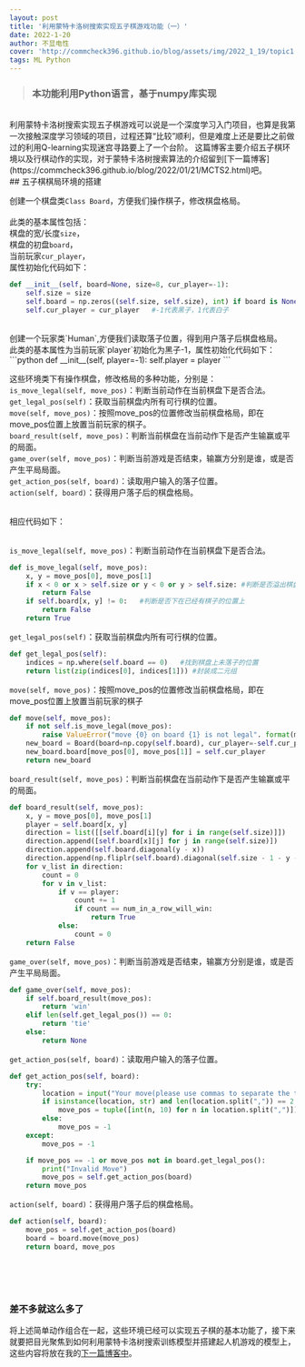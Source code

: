 ```yaml
---
layout: post
title: '利用蒙特卡洛树搜索实现五子棋游戏功能（一）'
date: 2022-1-20
author: 不显电性
cover: 'http://commcheck396.github.io/blog/assets/img/2022_1_19/topic1.jpg'
tags: ML Python
---
```



> ### 本功能利用Python语言，基于numpy库实现

<br/>
利用蒙特卡洛树搜索实现五子棋游戏可以说是一个深度学习入门项目，也算是我第一次接触深度学习领域的项目，过程还算“比较”顺利，但是难度上还是要比之前做过的利用Q-learning实现迷宫寻路要上了一个台阶。  
这篇博客主要介绍五子棋环境以及行棋动作的实现，对于蒙特卡洛树搜索算法的介绍留到[下一篇博客](https://commcheck396.github.io/blog/2022/01/21/MCTS2.html)吧。

<br/>
## 五子棋棋局环境的搭建  

创建一个棋盘类`Class Board`，方便我们操作棋子，修改棋盘格局。<br/>  
此类的基本属性包括：<br/>
棋盘的宽/长度`size`，<br/>
棋盘的初盘`board`，<br/>
当前玩家`cur_player`，<br/>
属性初始化代码如下：<br/>
```python
def __init__(self, board=None, size=8, cur_player=-1):
    self.size = size
    self.board = np.zeros((self.size, self.size), int) if board is None else board     # 棋盘初始状态，若未传入初盘则当作空棋盘处理
    self.cur_player = cur_player   #-1代表黑子，1代表白子
```
<br/>
创建一个玩家类`Human`,方便我们读取落子位置，得到用户落子后棋盘格局。<br/>
此类的基本属性为当前玩家`player`初始化为黑子-1，属性初始化代码如下：  <br/>
```python
def __init__(self, player=-1):
        self.player = player
```


这些环境类下有操作棋盘，修改格局的多种功能，分别是：  <br/>
`is_move_legal(self, move_pos)`：判断当前动作在当前棋盘下是否合法。<br/>
`get_legal_pos(self)`：获取当前棋盘内所有可行棋的位置。<br/>
`move(self, move_pos)`：按照move_pos的位置修改当前棋盘格局，即在move_pos位置上放置当前玩家的棋子。<br/>
`board_result(self, move_pos)`：判断当前棋盘在当前动作下是否产生输赢或平的局面。<br/>
`game_over(self, move_pos)`：判断当前游戏是否结束，输赢方分别是谁，或是否产生平局局面。<br/>
`get_action_pos(self, board)`：读取用户输入的落子位置。<br/>
`action(self, board)`：获得用户落子后的棋盘格局。<br/>

<br/>
相应代码如下：<br/><br/>

`is_move_legal(self, move_pos)`：判断当前动作在当前棋盘下是否合法。

```python
def is_move_legal(self, move_pos):
    x, y = move_pos[0], move_pos[1]
    if x < 0 or x > self.size or y < 0 or y > self.size: #判断是否溢出棋盘边界
        return False
    if self.board[x, y] != 0:   #判断是否下在已经有棋子的位置上
        return False
    return True
```
`get_legal_pos(self)`：获取当前棋盘内所有可行棋的位置。

```python
def get_legal_pos(self):
    indices = np.where(self.board == 0)   #找到棋盘上未落子的位置
    return list(zip(indices[0], indices[1])) #封装成二元组
```
`move(self, move_pos)`：按照move_pos的位置修改当前棋盘格局，即在move_pos位置上放置当前玩家的棋子

```python
def move(self, move_pos):
    if not self.is_move_legal(move_pos): 
        raise ValueError("move {0} on board {1} is not legal". format(move_pos, self.board))
    new_board = Board(board=np.copy(self.board), cur_player=-self.cur_player)
    new_board.board[move_pos[0], move_pos[1]] = self.cur_player
    return new_board 
```
`board_result(self, move_pos)`：判断当前棋盘在当前动作下是否产生输赢或平的局面。

```python
def board_result(self, move_pos):
    x, y = move_pos[0], move_pos[1]
    player = self.board[x, y]
    direction = list([[self.board[i][y] for i in range(self.size)]])
    direction.append([self.board[x][j] for j in range(self.size)])
    direction.append(self.board.diagonal(y - x))
    direction.append(np.fliplr(self.board).diagonal(self.size - 1 - y - x))
    for v_list in direction:
        count = 0
        for v in v_list:
            if v == player:
                count += 1
                if count == num_in_a_row_will_win:
                    return True
            else:
                count = 0
    return False
```
`game_over(self, move_pos)`：判断当前游戏是否结束，输赢方分别是谁，或是否产生平局局面。

```python
def game_over(self, move_pos):
    if self.board_result(move_pos):
        return 'win'
    elif len(self.get_legal_pos()) == 0:
        return 'tie'
    else:
        return None

```
`get_action_pos(self, board)`：读取用户输入的落子位置。
```python
def get_action_pos(self, board):
    try:
        location = input("Your move(please use commas to separate the two index): ")
        if isinstance(location, str) and len(location.split(",")) == 2:  
            move_pos = tuple([int(n, 10) for n in location.split(",")])     # 提取出用户输入的位置信息并封装
        else:
            move_pos = -1
    except:
        move_pos = -1

    if move_pos == -1 or move_pos not in board.get_legal_pos():
        print("Invalid Move")
        move_pos = self.get_action_pos(board)
    return move_pos
```
`action(self, board)`：获得用户落子后的棋盘格局。
```python
def action(self, board):
    move_pos = self.get_action_pos(board)
    board = board.move(move_pos) 
    return board, move_pos
```

<br/><br/><br/>
### 差不多就这么多了
将上述简单动作组合在一起，这些环境已经可以实现五子棋的基本功能了，接下来就要把目光聚焦到如何利用蒙特卡洛树搜索训练模型并搭建起人机游戏的模型上，这些内容将放在我的[下一篇博客中](https://commcheck396.github.io/blog/2022/01/21/MCTS2.html)。